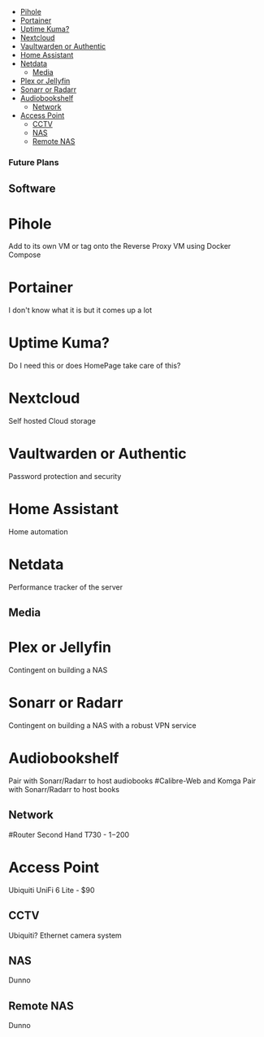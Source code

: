 - [Pihole](#pihole)
- [Portainer](#portainer)
- [Uptime Kuma?](#uptime-kuma)
- [Nextcloud](#nextcloud)
- [Vaultwarden or Authentic](#vaultwarden-or-authentic)
- [Home Assistant](#home-assistant)
- [Netdata](#netdata)
  - [Media](#media)
- [Plex or Jellyfin](#plex-or-jellyfin)
- [Sonarr or Radarr](#sonarr-or-radarr)
- [Audiobookshelf](#audiobookshelf)
  - [Network](#network)
- [Access Point](#access-point)
  - [CCTV](#cctv)
  - [NAS](#nas)
  - [Remote NAS](#remote-nas)


### Future Plans

## Software
# Pihole
Add to its own VM or tag onto the Reverse Proxy VM using Docker Compose

# Portainer
I don't know what it is but it comes up a lot

# Uptime Kuma?
Do I need this or does HomePage take care of this?

# Nextcloud
Self hosted Cloud storage

# Vaultwarden or Authentic
Password protection and security

# Home Assistant
Home automation

# Netdata
Performance tracker of the server

## Media
# Plex or Jellyfin
Contingent on building a NAS
# Sonarr or Radarr
Contingent on building a NAS with a robust VPN service
# Audiobookshelf
Pair with Sonarr/Radarr to host audiobooks
#Calibre-Web and Komga
Pair with Sonarr/Radarr to host books
## Network
#Router
Second Hand T730 - $1-$200

# Access Point 
Ubiquiti UniFi 6 Lite - $90

## CCTV
Ubiquiti?
Ethernet camera system

## NAS
Dunno

## Remote NAS
Dunno
